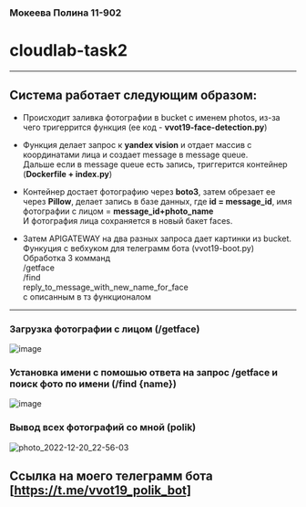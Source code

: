 ### Мокеева Полина 11-902
# cloudlab-task2
---
## Система работает следующим образом:

+ Происходит заливка фотографии в bucket с именем  photos,
из-за чего тригеррится функция (ее код - **vvot19-face-detection.py**)

+ Функция делает запрос к **yandex vision** и отдает массив с координатами лица и создает message в message queue.  
Дальше если в message queue есть запись, триггерится контейнер (**Dockerfile + index.py**)

+ Контейнер достает фотографию через **boto3**, затем обрезает ее через **Pillow**,
делает запись в базе данных, где **id = message_id**, имя фотографии с лицом = **message_id+photo_name**  
И фотография лица сохраняется в новый бакет faces.

+ Затем APIGATEWAY на два разных запроса дает картинки из bucket. Функуция с вебхуком для телеграмм бота (vvot19-boot.py)  
Обработка 3 комманд   
/getface   
/find <name>   
reply_to_message_with_new_name_for_face  
с описанным в тз функционалом
  
---
### Загрузка фотографии c лицом (**/getface**)  
![image](https://user-images.githubusercontent.com/55764228/208752786-f4bcd2d4-3010-4701-89d1-a9f873c371b3.png)  
### Установка имени с помошью ответа на запрос **/getface** и поиск фото по имени (/find {name})   
![image](https://user-images.githubusercontent.com/55764228/208752913-f4bbe40c-21e9-4268-9f3d-e7690622d4a0.png)
### Вывод всех фотографий со мной (polik)
![photo_2022-12-20_22-56-03](https://user-images.githubusercontent.com/55764228/208756326-6f8c6379-b592-4d1e-8cfe-efa0e3afe46f.jpg)


## Ссылка на моего телеграмм бота [https://t.me/vvot19_polik_bot]

